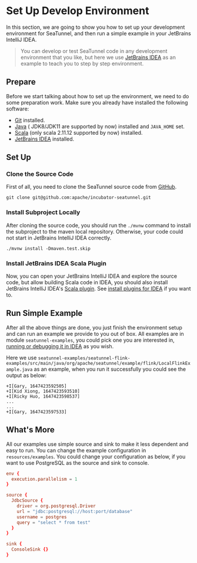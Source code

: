 # Set Up Develop Environment

In this section, we are going to show you how to set up your development environment for SeaTunnel, and then run a simple
example in your JetBrains IntelliJ IDEA.

> You can develop or test SeaTunnel code in any development environment that you like, but here we use
> [JetBrains IDEA](https://www.jetbrains.com/idea/) as an example to teach you to step by step environment.

## Prepare

Before we start talking about how to set up the environment, we need to do some preparation work. Make sure you already
have installed the following software:

* [Git](https://git-scm.com/book/en/v2/Getting-Started-Installing-Git) installed.
* [Java](https://www.java.com/en/download/) ( JDK8/JDK11 are supported by now) installed and `JAVA_HOME` set.
* [Scala](https://www.scala-lang.org/download/2.11.12.html) (only scala 2.11.12 supported by now) installed.
* [JetBrains IDEA](https://www.jetbrains.com/idea/) installed.

## Set Up

### Clone the Source Code

First of all, you need to clone the SeaTunnel source code from [GitHub](https://github.com/apache/incubator-seatunnel).

```shell
git clone git@github.com:apache/incubator-seatunnel.git
```

### Install Subproject Locally

After cloning the source code, you should run the `./mvnw` command to install the subproject to the maven local repository.
Otherwise, your code could not start in JetBrains IntelliJ IDEA correctly.

```shell
./mvnw install -Dmaven.test.skip
```

### Install JetBrains IDEA Scala Plugin

Now, you can open your JetBrains IntelliJ IDEA and explore the source code, but allow building Scala code in IDEA,
you should also install JetBrains IntelliJ IDEA's [Scala plugin](https://plugins.jetbrains.com/plugin/1347-scala).
See [install plugins for IDEA](https://www.jetbrains.com/help/idea/managing-plugins.html#install-plugins) if you want to.

## Run Simple Example

After all the above things are done, you just finish the environment setup and can run an example we provide to you out
of box. All examples are in module `seatunnel-examples`, you could pick one you are interested in, [running or debugging
it in IDEA](https://www.jetbrains.com/help/idea/run-debug-configuration.html) as you wish.

Here we use `seatunnel-examples/seatunnel-flink-examples/src/main/java/org/apache/seatunnel/example/flink/LocalFlinkExample.java`
as an example, when you run it successfully you could see the output as below:


```log
+I[Gary, 1647423592505]
+I[Kid Xiong, 1647423593510]
+I[Ricky Huo, 1647423598537]
...
...
+I[Gary, 1647423597533]
```

## What's More

All our examples use simple source and sink to make it less dependent and easy to run. You can change the example configuration
in `resources/examples`. You could change your configuration as below, if you want to use PostgreSQL as the source and
sink to console. 

```conf
env {
  execution.parallelism = 1
}

source {
  JdbcSource {
    driver = org.postgresql.Driver
    url = "jdbc:postgresql://host:port/database"
    username = postgres
    query = "select * from test"
  }
}

sink {
  ConsoleSink {}
}
```
